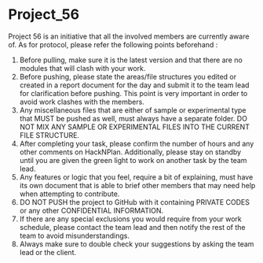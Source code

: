 # Project_56
Project 56 is an initiative that all the involved members are currently aware of.
As for protocol, please refer the following points beforehand : 

1) Before pulling, make sure it is the latest version and that there are no modules that will clash with your work.
2) Before pushing, please state the areas/file structures you edited or created in a report document for the day and submit it to the team lead for clarification before pushing. This point is very important in order to avoid work clashes with the members.
3) Any miscellaneous files that are either of sample or experimental type that MUST be pushed as well, must always have a separate folder. DO NOT MIX ANY SAMPLE OR EXPERIMENTAL FILES INTO THE CURRENT FILE STRUCTURE.
4) After completing your task, please confirm the number of hours and any other comments on HackNPlan. Additionally, please stay on standby until you are given the green light to work on another task by the team lead.
5) Any features or logic that you feel, require a bit of explaining, must have its own document that is able to brief other members that may need help when attempting to contribute.
6) DO NOT PUSH the project to GitHub with it containing PRIVATE CODES or any other CONFIDENTIAL INFORMATION.
7) If there are any special exclusions you would require from your work schedule, please contact the team lead and then notify the rest of the team to avoid misunderstandings.
8) Always make sure to double check your suggestions by asking the team lead or the client.
